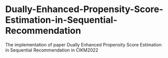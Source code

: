 # Dually-Enhanced-Propensity-Score-Estimation-in-Sequential-Recommendation
The implementation of paper Dually Enhanced Propensity Score Estimation in Sequential Recommendation in CIKM2022
